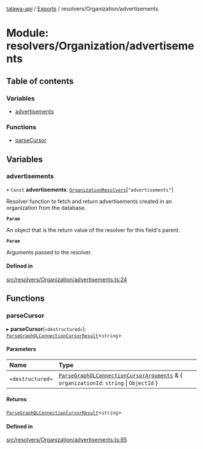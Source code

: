 [talawa-api](../README.md) / [Exports](../modules.md) / resolvers/Organization/advertisements

# Module: resolvers/Organization/advertisements

## Table of contents

### Variables

- [advertisements](resolvers_Organization_advertisements.md#advertisements)

### Functions

- [parseCursor](resolvers_Organization_advertisements.md#parsecursor)

## Variables

### advertisements

• `Const` **advertisements**: [`OrganizationResolvers`](types_generatedGraphQLTypes.md#organizationresolvers)[``"advertisements"``]

Resolver function to fetch and return advertisements created in an organization from the database.

**`Param`**

An object that is the return value of the resolver for this field's parent.

**`Param`**

Arguments passed to the resolver.

#### Defined in

[src/resolvers/Organization/advertisements.ts:24](https://github.com/PalisadoesFoundation/talawa-api/blob/53234da/src/resolvers/Organization/advertisements.ts#L24)

## Functions

### parseCursor

▸ **parseCursor**(`«destructured»`): [`ParseGraphQLConnectionCursorResult`](utilities_graphQLConnection_parseGraphQLConnectionArguments.md#parsegraphqlconnectioncursorresult)\<`string`\>

#### Parameters

| Name | Type |
| :------ | :------ |
| `«destructured»` | [`ParseGraphQLConnectionCursorArguments`](utilities_graphQLConnection_parseGraphQLConnectionArguments.md#parsegraphqlconnectioncursorarguments) & \{ `organizationId`: `string` \| `ObjectId`  \} |

#### Returns

[`ParseGraphQLConnectionCursorResult`](utilities_graphQLConnection_parseGraphQLConnectionArguments.md#parsegraphqlconnectioncursorresult)\<`string`\>

#### Defined in

[src/resolvers/Organization/advertisements.ts:95](https://github.com/PalisadoesFoundation/talawa-api/blob/53234da/src/resolvers/Organization/advertisements.ts#L95)
